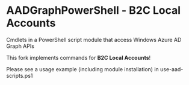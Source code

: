 # AADGraphPowerShell - B2C Local Accounts
Cmdlets in a PowerShell script module that access Windows Azure AD Graph APIs

This fork implements commands for **B2C Local Accounts**!

Please see a usage example (including module installation) in use-aad-scripts.ps1
